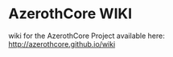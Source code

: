 # AzerothCore WIKI

wiki for the AzerothCore Project available here: http://azerothcore.github.io/wiki
